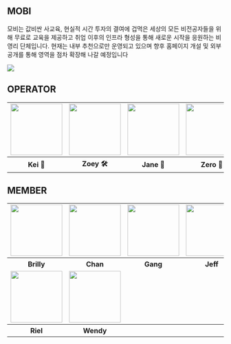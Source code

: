 
## MOBI

모비는 값비싼 사교육, 현실적 시간 투자의 결여에 겁먹은 세상의 모든 비전공자들을 위해 무료로 교육을 제공하고 취업 이후의 인프라 형성을 통해 새로운 시작을 응원하는 비영리 단체입니다. 
현재는 내부 추천으로만 운영되고 있으며 향후 홈페이지 개설 및 외부 공개를 통해 영역을 점차 확장해 나갈 예정입니다

<img src="https://dangimageserver.s3.ap-northeast-2.amazonaws.com/img/admin/mobi.jpeg"/>

## OPERATOR
<table>
  <tr>
    <td>
      <a href="https://github.com/yesoryeseul">
        <img src="https://avatars.githubusercontent.com/u/123865139?v=4" width="120px" height="120px"/>
      </a>
    </td>
    <td>
      <a href="https://github.com/zivivle">
        <img src="https://avatars.githubusercontent.com/u/123868471?v=4" width="120px" height="120px"/>
      </a>  
    </td>
    <td>
      <a href="https://github.com/JeongwooHam">
        <img src="https://avatars.githubusercontent.com/u/123251211?v=4" width="120px" height="120px"/>
      </a>
    </td>
    <td>
      <a href="https://github.com/Zero-1016">
        <img src="https://avatars.githubusercontent.com/u/115636461?v=4" width="120px" height="120px"/>
      </a>
    </td>
  </tr>
  <tr>
    <th>
      Kei 👑
    </th>
    <th>
      Zoey 🛠
    </th>
    <th>
      Jane 👾
    </th>
    <th>
      Zero 🎨
    </th>
  </tr>
</table>


## MEMBER
<table>
  <tr>
      <td>
        <a href="https://github.com/jjjiyoung0130">
          <img src="https://avatars.githubusercontent.com/u/142701370?v=4" width="120px" height="120px"/>
        </a>  
      </td>
      <td>
        <a href="https://github.com/snkchan">
          <img src="https://avatars.githubusercontent.com/u/144839872?v=4" width="120px" height="120px"/>
        </a>
      </td>
      <td>
        <a href="https://github.com/ijimlnosk">
          <img src="https://avatars.githubusercontent.com/u/98089768?v=4" width="120px" height="120px"/>
        </a>
      </td>
      <td>
        <a href="https://github.com/TransparentDeveloper">
          <img src="https://avatars.githubusercontent.com/u/50646145?v=4" width="120px" height="120px"/>
        </a>
      </td>
    </tr>
    <tr>
      <th>
        Brilly
      </th>
      <th>
        Chan
      </th>
      <th>
        Gang
      </th>
      <th>
        Jeff
      </th>
    </tr>
    <tr>
      <td>
        <a href="https://github.com/keeprok">
          <img src="https://avatars.githubusercontent.com/u/140785214?v=4" width="120px" height="120px"/>
        </a>
      </td>
      <td>
        <a href="https://github.com/hayoung78">
          <img src="https://avatars.githubusercontent.com/u/142880051?v=4" width="120px" height="120px"/>
        </a>
      </td>
      <td>
      </td>
      <td>
      </td>
    </tr>
    <tr>
      <th>
        Riel
      </th>
      <th>
        Wendy
      </th>
      <th>
      </th>
      <th>
      </th>
    </tr>
</table>
